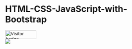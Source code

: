 # HTML-CSS-JavaScript-with-Bootstrap

<div id="badges">
  <img src="https://api.visitorbadge.io/api/visitors?path=jaydattpatel%2FHTML-CSS&label=Visitors&countColor=%2337d67a" alt="Visitor badge" width="100" height="28"/>
</div>
<a href='https://github.com/jaydattpatel/JavaScript'>
<div> 
  <img src="https://github.com/jaydattpatel/HTML-CSS-JavaScript-with-Bootstrap/assets/124486498/157fdd1f-3a80-46d8-a6c7-81ae553c3f9c">
</div>
</a>
